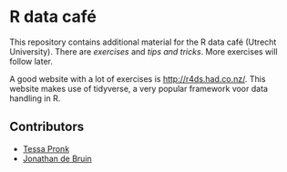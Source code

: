 # R data café 

This repository contains additional material for the R data café (Utrecht
University). There are *exercises* and *tips and tricks*. More exercises will
follow later.

A good website with a lot of exercises is http://r4ds.had.co.nz/. This website 
makes use of tidyverse, a very popular framework voor data handling in R.

## Contributors
- [Tessa Pronk](https://github.com/TessaPr)
- [Jonathan de Bruin](https://github.com/J535D165)